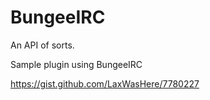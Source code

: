 BungeeIRC
=========

An API of sorts.

Sample plugin using BungeeIRC

https://gist.github.com/LaxWasHere/7780227

